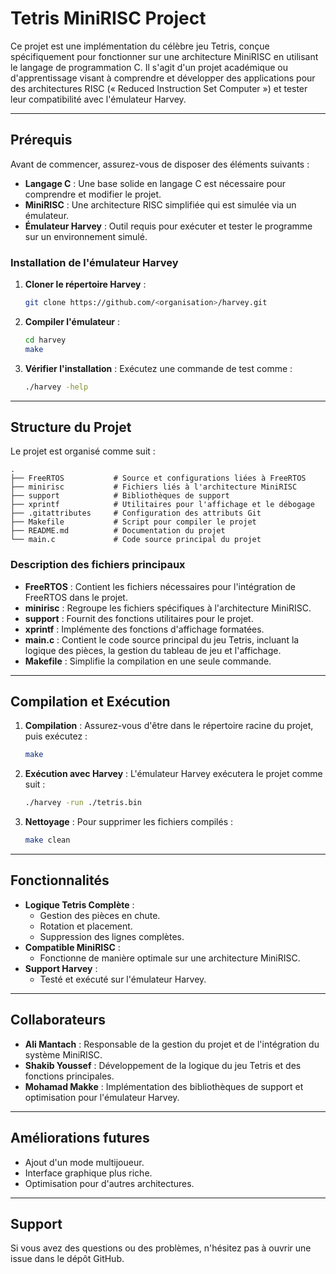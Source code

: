 # Tetris MiniRISC Project

Ce projet est une implémentation du célèbre jeu Tetris, conçue spécifiquement pour fonctionner sur une architecture MiniRISC en utilisant le langage de programmation C. Il s'agit d'un projet académique ou d'apprentissage visant à comprendre et développer des applications pour des architectures RISC (« Reduced Instruction Set Computer ») et tester leur compatibilité avec l'émulateur Harvey.

---

## Prérequis

Avant de commencer, assurez-vous de disposer des éléments suivants :

- **Langage C** : Une base solide en langage C est nécessaire pour comprendre et modifier le projet.
- **MiniRISC** : Une architecture RISC simplifiée qui est simulée via un émulateur.
- **Émulateur Harvey** : Outil requis pour exécuter et tester le programme sur un environnement simulé.

### Installation de l'émulateur Harvey

1. **Cloner le répertoire Harvey** :
   ```bash
   git clone https://github.com/<organisation>/harvey.git
   ```

2. **Compiler l'émulateur** :
   ```bash
   cd harvey
   make
   ```

3. **Vérifier l'installation** :
   Exécutez une commande de test comme :
   ```bash
   ./harvey -help
   ```

---

## Structure du Projet

Le projet est organisé comme suit :

```plaintext
.
├── FreeRTOS           # Source et configurations liées à FreeRTOS
├── minirisc           # Fichiers liés à l'architecture MiniRISC
├── support            # Bibliothèques de support
├── xprintf            # Utilitaires pour l'affichage et le débogage
├── .gitattributes     # Configuration des attributs Git
├── Makefile           # Script pour compiler le projet
├── README.md          # Documentation du projet
└── main.c             # Code source principal du projet
```

### Description des fichiers principaux

- **FreeRTOS** : Contient les fichiers nécessaires pour l'intégration de FreeRTOS dans le projet.
- **minirisc** : Regroupe les fichiers spécifiques à l'architecture MiniRISC.
- **support** : Fournit des fonctions utilitaires pour le projet.
- **xprintf** : Implémente des fonctions d'affichage formatées.
- **main.c** : Contient le code source principal du jeu Tetris, incluant la logique des pièces, la gestion du tableau de jeu et l'affichage.
- **Makefile** : Simplifie la compilation en une seule commande.

---

## Compilation et Exécution

1. **Compilation** :
   Assurez-vous d'être dans le répertoire racine du projet, puis exécutez :
   ```bash
   make
   ```

2. **Exécution avec Harvey** :
   L'émulateur Harvey exécutera le projet comme suit :
   ```bash
   ./harvey -run ./tetris.bin
   ```

3. **Nettoyage** :
   Pour supprimer les fichiers compilés :
   ```bash
   make clean
   ```

---

## Fonctionnalités

- **Logique Tetris Complète** :
  - Gestion des pièces en chute.
  - Rotation et placement.
  - Suppression des lignes complètes.
- **Compatible MiniRISC** :
  - Fonctionne de manière optimale sur une architecture MiniRISC.
- **Support Harvey** :
  - Testé et exécuté sur l'émulateur Harvey.

---

## Collaborateurs

- **Ali Mantach** : Responsable de la gestion du projet et de l'intégration du système MiniRISC.
- **Shakib Youssef** : Développement de la logique du jeu Tetris et des fonctions principales.
- **Mohamad Makke** : Implémentation des bibliothèques de support et optimisation pour l'émulateur Harvey.

---

## Améliorations futures

- Ajout d'un mode multijoueur.
- Interface graphique plus riche.
- Optimisation pour d'autres architectures.

---

## Support

Si vous avez des questions ou des problèmes, n'hésitez pas à ouvrir une issue dans le dépôt GitHub.

